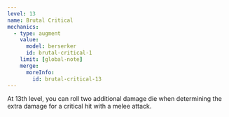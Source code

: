 ```yaml
---
level: 13
name: Brutal Critical
mechanics:
  - type: augment
    value:
      model: berserker
      id: brutal-critical-1
    limit: [global-note]
    merge:
      moreInfo:
        id: brutal-critical-13
---
```

At 13th level, you can roll two additional damage die when determining the extra damage for a critical hit with
a melee attack.
